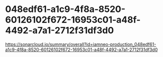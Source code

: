 # 048edf61-a1c9-4f8a-8520-60126102f672-16953c01-a48f-4492-a7a1-2712f31df3d0
https://sonarcloud.io/summary/overall?id=iamneo-production_048edf61-a1c9-4f8a-8520-60126102f672-16953c01-a48f-4492-a7a1-2712f31df3d0
